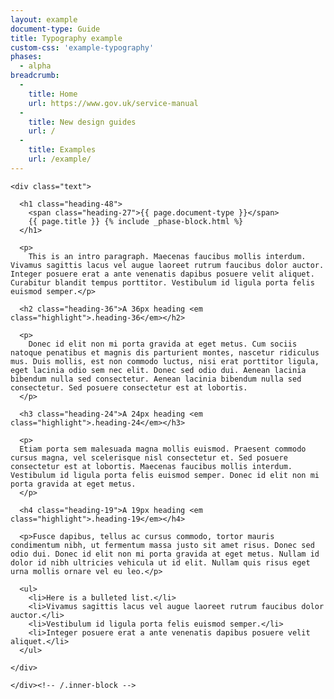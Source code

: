 ```yaml
---
layout: example
document-type: Guide
title: Typography example
custom-css: 'example-typography'
phases:
  - alpha
breadcrumb:
  -
    title: Home
    url: https://www.gov.uk/service-manual
  -
    title: New design guides
    url: /
  -
    title: Examples
    url: /example/
---
```


<div class="grid-wrapper">
  <div class="grid">
    <div class="inner-block">

    <div class="text">
      
      <h1 class="heading-48">
        <span class="heading-27">{{ page.document-type }}</span>
        {{ page.title }} {% include _phase-block.html %}
      </h1>
      
      <p>
        This is an intro paragraph. Maecenas faucibus mollis interdum. Vivamus sagittis lacus vel augue laoreet rutrum faucibus dolor auctor. Integer posuere erat a ante venenatis dapibus posuere velit aliquet. Curabitur blandit tempus porttitor. Vestibulum id ligula porta felis euismod semper.</p>

      <h2 class="heading-36">A 36px heading <em class="highlight">.heading-36</em></h2>

      <p>
        Donec id elit non mi porta gravida at eget metus. Cum sociis natoque penatibus et magnis dis parturient montes, nascetur ridiculus mus. Duis mollis, est non commodo luctus, nisi erat porttitor ligula, eget lacinia odio sem nec elit. Donec sed odio dui. Aenean lacinia bibendum nulla sed consectetur. Aenean lacinia bibendum nulla sed consectetur. Sed posuere consectetur est at lobortis.
      </p>

      <h3 class="heading-24">A 24px heading <em class="highlight">.heading-24</em></h3>

      <p>
      Etiam porta sem malesuada magna mollis euismod. Praesent commodo cursus magna, vel scelerisque nisl consectetur et. Sed posuere consectetur est at lobortis. Maecenas faucibus mollis interdum. Vestibulum id ligula porta felis euismod semper. Donec id elit non mi porta gravida at eget metus.
      </p>

      <h4 class="heading-19">A 19px heading <em class="highlight">.heading-19</em></h4>

      <p>Fusce dapibus, tellus ac cursus commodo, tortor mauris condimentum nibh, ut fermentum massa justo sit amet risus. Donec sed odio dui. Donec id elit non mi porta gravida at eget metus. Nullam id dolor id nibh ultricies vehicula ut id elit. Nullam quis risus eget urna mollis ornare vel eu leo.</p>

      <ul>
        <li>Here is a bulleted list.</li>
        <li>Vivamus sagittis lacus vel augue laoreet rutrum faucibus dolor auctor.</li>
        <li>Vestibulum id ligula porta felis euismod semper.</li>
        <li>Integer posuere erat a ante venenatis dapibus posuere velit aliquet.</li>
      </ul>
      
    </div>

    </div><!-- /.inner-block -->
  </div><!-- /.grid -->
</div><!-- /.grid-wrapper -->